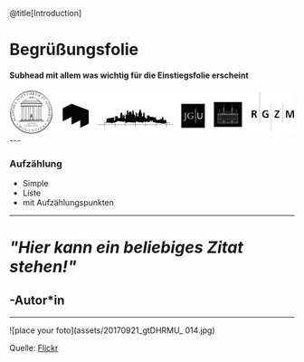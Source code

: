 @title[Introduction]



# Begrüßungsfolie

#### Subhead mit allem was wichtig für die Einstiegsfolie erscheint


<img class="logopicture" src="https://raw.githubusercontent.com/mainzed/presentations/master/assets/logos_nebeneinander.png" alt="Logos">
---


              
### Aufzählung
     
* Simple 
* Liste
* mit Aufzählungspunkten

---
# *"Hier kann ein beliebiges Zitat stehen!"*
## -Autor*in

---

![place your foto](assets/20170921_gtDHRMU_ 014.jpg)


Quelle: [Flickr](https://www.flickr.com/photos/mainzed/37270741400/in/album-72157685904131882/)
